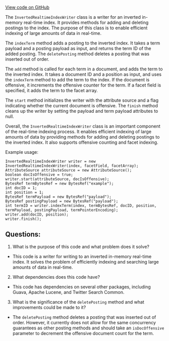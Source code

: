 [View code on GitHub](https://github.com/misbahsy/the-algorithm/src/java/com/twitter/search/core/earlybird/index/inverted/InvertedRealtimeIndexWriter.java)

The `InvertedRealtimeIndexWriter` class is a writer for an inverted in-memory real-time index. It provides methods for adding and deleting postings to the index. The purpose of this class is to enable efficient indexing of large amounts of data in real-time. 

The `indexTerm` method adds a posting to the inverted index. It takes a term payload and a posting payload as input, and returns the term ID of the added posting. The `deletePosting` method deletes a posting that was inserted out of order. 

The `add` method is called for each term in a document, and adds the term to the inverted index. It takes a document ID and a position as input, and uses the `indexTerm` method to add the term to the index. If the document is offensive, it increments the offensive counter for the term. If a facet field is specified, it adds the term to the facet array. 

The `start` method initializes the writer with the attribute source and a flag indicating whether the current document is offensive. The `finish` method cleans up the writer by setting the payload and term payload attributes to null. 

Overall, the `InvertedRealtimeIndexWriter` class is an important component of the real-time indexing process. It enables efficient indexing of large amounts of data by providing methods for adding and deleting postings to the inverted index. It also supports offensive counting and facet indexing. 

Example usage:

```
InvertedRealtimeIndexWriter writer = new InvertedRealtimeIndexWriter(index, facetField, facetArray);
AttributeSource attributeSource = new AttributeSource();
boolean docIsOffensive = true;
writer.start(attributeSource, docIsOffensive);
BytesRef termBytesRef = new BytesRef("example");
int docID = 1;
int position = 1;
BytesRef termPayload = new BytesRef("payload");
BytesRef postingPayload = new BytesRef("payload");
int termID = writer.indexTerm(index, termBytesRef, docID, position, termPayload, postingPayload, termPointerEncoding);
writer.add(docID, position);
writer.finish();
```
## Questions: 
 1. What is the purpose of this code and what problem does it solve?
- This code is a writer for writing to an inverted in-memory real-time index. It solves the problem of efficiently indexing and searching large amounts of data in real-time.

2. What dependencies does this code have?
- This code has dependencies on several other packages, including Guava, Apache Lucene, and Twitter Search Common. 

3. What is the significance of the `deletePosting` method and what improvements could be made to it?
- The `deletePosting` method deletes a posting that was inserted out of order. However, it currently does not allow for the same concurrency guarantees as other posting methods and should take an `isDocOffensive` parameter to decrement the offensive document count for the term.